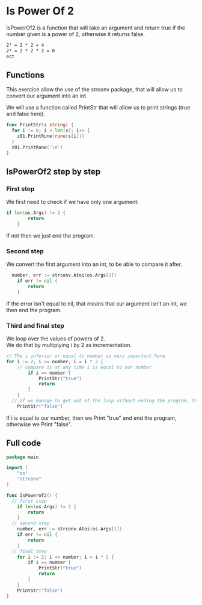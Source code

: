# Is Power Of 2

IsPowerOf2 is a function that will take an argument and return true if the number given is a power of 2, otherwise it returns false.  

```txt
2² = 2 * 2 = 4  
2³ = 2 * 2 * 2 = 8
ect
```

## Functions

This exercice allow the use of the strconv package, that will allow us to convert our argument into an int.

We will use a function called PrintStr that will allow us to print strings (true and false here).  
```go
func PrintStr(s string) {
  for i := 0; i < len(s); i++ {
    z01.PrintRune(rune(s[i]))
  }
  z01.PrintRune('\n')
}
```

## IsPowerOf2 step by step

### First step

We first need to check if we have only one argument:
```go
if len(os.Args) != 2 {
		return
	}
```
If not then we just end the program.  

### Second step

We convert the first argument into an int, to be able to compare it after.
```go
  number, err := strconv.Atoi(os.Args[1])
	if err != nil {
		return
	}
```
If the error isn't equal to nil, that means that our argument isn't an int, we then end the program.  

### Third and final step

We loop over the values of powers of 2.  
We do that by multiplying i by 2 as incrementation.  
```go
// The i inferior or equal to number is very important here
for i := 2; i <= number; i = i * 2 {
    // compare is at any time i is equal to our number
		if i == number {
			PrintStr("true")
			return
		}
	}
  // if we manage to get out of the loop without ending the program, that means our number isn't a power of 2
	PrintStr("false")
```
If i is equal to our number, then we Print "true" and end the program, otherwise we Print "false".

## Full code

```go
package main

import (
	"os"
	"strconv"
)

func IsPowerof2() {
  // first step
	if len(os.Args) != 2 {
		return
	}
  // second step
	number, err := strconv.Atoi(os.Args[1])
	if err != nil {
		return
	}
  // final step
	for i := 2; i <= number; i = i * 2 {
		if i == number {
			PrintStr("true")
			return
		}
	}
	PrintStr("false")
}
```